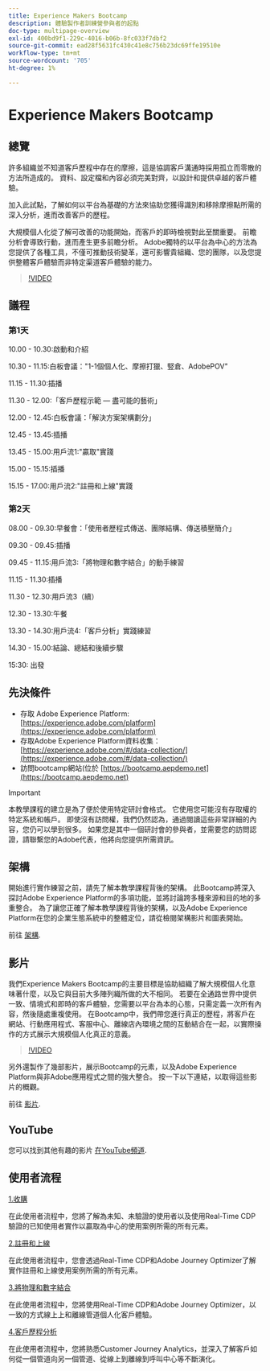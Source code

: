 ```yaml
---
title: Experience Makers Bootcamp
description: 體驗製作者訓練營參與者的起點
doc-type: multipage-overview
exl-id: 400bd9f1-229c-4016-b06b-8fc033f7dbf2
source-git-commit: ead28f5631fc430c41e8c756b23dc69ffe19510e
workflow-type: tm+mt
source-wordcount: '705'
ht-degree: 1%

---
```


# Experience Makers Bootcamp

## 總覽

許多組織並不知道客戶歷程中存在的摩擦，這是協調客戶溝通時採用孤立而零散的方法所造成的。 資料、設定檔和內容必須完美對齊，以設計和提供卓越的客戶體驗。

加入此試點，了解如何以平台為基礎的方法來協助您獲得識別和移除摩擦點所需的深入分析，進而改善客戶的歷程。

大規模個人化從了解可改善的功能開始，而客戶的即時檢視對此至關重要。 前瞻分析會導致行動，進而產生更多前瞻分析。 Adobe獨特的以平台為中心的方法為您提供了各種工具，不僅可推動技術變革，還可影響貴組織、您的團隊，以及您提供整體客戶體驗而非特定渠道客戶體驗的能力。

>[!VIDEO](https://video.tv.adobe.com/v/344962?quality=12&enable=on)

## 議程

### 第1天

10.00 - 10.30:啟動和介紹

10.30 - 11.15:白板會議：&quot;1-1個個人化、摩擦打獵、竪倉、AdobePOV&quot;

11.15 - 11.30:插播

11.30 - 12.00:「客戶歷程示範 — 盡可能的藝術」

12.00 - 12.45:白板會議：「解決方案架構劃分」

12.45 - 13.45:插播

13.45 - 15.00:用戶流1:&quot;贏取&quot;實踐

15.00 - 15.15:插播

15.15 - 17.00:用戶流2:&quot;註冊和上線&quot;實踐

### 第2天

08.00 - 09.30:早餐會：「使用者歷程式傳送、團隊結構、傳送積壓簡介」

09.30 - 09.45:插播

09.45 - 11.15:用戶流3:「將物理和數字結合」的動手練習

11.15 - 11.30:插播

11.30 - 12.30:用戶流3（續）

12.30 - 13.30:午餐

13.30 - 14.30:用戶流4:「客戶分析」實踐練習

14.30 - 15.00:結論、總結和後續步驟

15:30: 出發

## 先決條件

- 存取 Adobe Experience Platform: [https://experience.adobe.com/platform](https://experience.adobe.com/platform)
- 存取Adobe Experience Platform資料收集： [https://experience.adobe.com/#/data-collection/](https://experience.adobe.com/#/data-collection/)
- 訪問bootcamp網站(位於 [https://bootcamp.aepdemo.net](https://bootcamp.aepdemo.net)

>[!IMPORTANT]
>
>本教學課程的建立是為了便於使用特定研討會格式。 它使用您可能沒有存取權的特定系統和帳戶。 即使沒有訪問權，我們仍然認為，通過閱讀這些非常詳細的內容，您仍可以學到很多。 如果您是其中一個研討會的參與者，並需要您的訪問認證，請聯繫您的Adobe代表，他將向您提供所需資訊。

## 架構

開始進行實作練習之前，請先了解本教學課程背後的架構。 此Bootcamp將深入探討Adobe Experience Platform的多項功能，並將討論跨多種來源和目的地的多重整合。 為了讓您正確了解本教學課程背後的架構，以及Adobe Experience Platform在您的企業生態系統中的整體定位，請從檢閱架構影片和圖表開始。

前往 [架構](https://experienceleague.adobe.com/docs/platform-learn/comprehensive-technical-tutorial-v22/architecture.html?lang=en).

## 影片

我們Experience Makers Bootcamp的主要目標是協助組織了解大規模個人化意味著什麼，以及它與目前大多陣列織所做的大不相同。 若要在全通路世界中提供一致、情境式和即時的客戶體驗，您需要以平台為本的心態，只需定義一次所有內容，然後隨處重複使用。 在Bootcamp中，我們帶您進行真正的歷程，將客戶在網站、行動應用程式、客服中心、離線店內環境之間的互動結合在一起，以實際操作的方式展示大規模個人化真正的意義。

>[!VIDEO](https://video.tv.adobe.com/v/345446?quality=12&enable=on)

另外還製作了幾部影片，展示Bootcamp的元素，以及Adobe Experience Platform與非Adobe應用程式之間的強大整合。 按一下以下連結，以取得這些影片的概觀。

前往 [影片](https://experienceleague.adobe.com/docs/platform-learn/comprehensive-technical-tutorial-v22/videos.html?lang=en).

## YouTube

您可以找到其他有趣的影片 [在YouTube頻道](https://www.youtube.com/channel/UCUKG2dkZ9pYuZUPebQ21jUw).

## 使用者流程

[1.收購](./uc/uc1/uc1.md)

在此使用者流程中，您將了解為未知、未驗證的使用者以及使用Real-Time CDP驗證的已知使用者實作以贏取為中心的使用案例所需的所有元素。

[2.註冊和上線](./uc/uc2/uc2.md)

在此使用者流程中，您會透過Real-Time CDP和Adobe Journey Optimizer了解實作註冊和上線使用案例所需的所有元素。

[3.將物理和數字結合](./uc/uc3/uc3.md)

在此使用者流程中，您將使用Real-Time CDP和Adobe Journey Optimizer，以一致的方式線上上和離線管道個人化客戶體驗。

[4.客戶歷程分析](./uc/uc4/uc4.md)

在此使用者流程中，您將熟悉Customer Journey Analytics，並深入了解客戶如何從一個管道向另一個管道、從線上到離線到呼叫中心等不斷演化。

